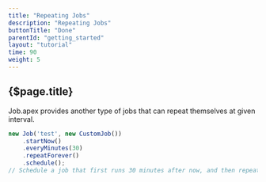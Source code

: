 ```yaml
---
title: "Repeating Jobs"
description: "Repeating Jobs"
buttonTitle: "Done"
parentId: "getting_started"
layout: "tutorial"
time: 90
weight: 5
---
```


## {$page.title}

Job.apex provides another type of jobs that can repeat themselves at given interval.

```javascript
new Job('test', new CustomJob())
    .startNow()
    .everyMinutes(30)
    .repeatForever()
    .schedule();
// Schedule a job that first runs 30 minutes after now, and then repeats itself forever
```
